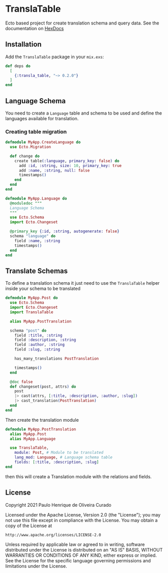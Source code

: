 # TranslaTable

Ecto based project for create translation schema and query data.
See the documentation on [HexDocs](https://hexdocs.pm/transla_table)

## Installation

Add the `TranslaTable` package in your `mix.exs`:

```elixir
def deps do
  [
    {:transla_table, "~> 0.2.0"}
  ]
end
```

## Language Schema
You need to create a `Language` table and schema to be used and define the languages available for translation.

### Creating table migration
```elixir
defmodule MyApp.CreateLanguage do
  use Ecto.Migration

  def change do
    create table(:language, primary_key: false) do
      add :id, :string, size: 10, primary_key: true
      add :name, :string, null: false
      timestamps()
    end
  end
end

```

```elixir
defmodule MyApp.Language do
  @moduledoc """
  Language Schema
  """
  use Ecto.Schema
  import Ecto.Changeset

  @primary_key {:id, :string, autogenerate: false}
  schema "language" do
    field :name, :string
    timestamps()
  end
end
```

## Translate Schemas
To define a translation schema it just need to use the `TranslaTable` helper inside your schema to be translated

```elixir
defmodule MyApp.Post do
  use Ecto.Schema
  import Ecto.Changeset
  import TranslaTable

  alias MyApp.PostTranslation

  schema "post" do
    field :title, :string
    field :description, :string
    field :author, :string
    field :slug, :string

    has_many_translations PostTranslation

    timestamps()
  end

  @doc false
  def changeset(post, attrs) do
    post
    |> cast(attrs, [:title, :description, :author, :slug])
    |> cast_translation(PostTranslation)
  end
end
```

Then create the translation module

```elixir
defmodule MyApp.PostTranslation
  alias MyApp.Post
  alias MyApp.Language

  use TranslaTable,
    module: Post, # Module to be translated
    lang_mod: Language, # Language schema table
    fields: [:title, :description, :slug]
end
```
then this will create a Translation module with the relations and fields.

## License
Copyright 2021 Paulo Henrique de Oliveira Curado

Licensed under the Apache License, Version 2.0 (the "License");
you may not use this file except in compliance with the License.
You may obtain a copy of the License at

    http://www.apache.org/licenses/LICENSE-2.0

Unless required by applicable law or agreed to in writing, software
distributed under the License is distributed on an "AS IS" BASIS,
WITHOUT WARRANTIES OR CONDITIONS OF ANY KIND, either express or implied.
See the License for the specific language governing permissions and
limitations under the License.